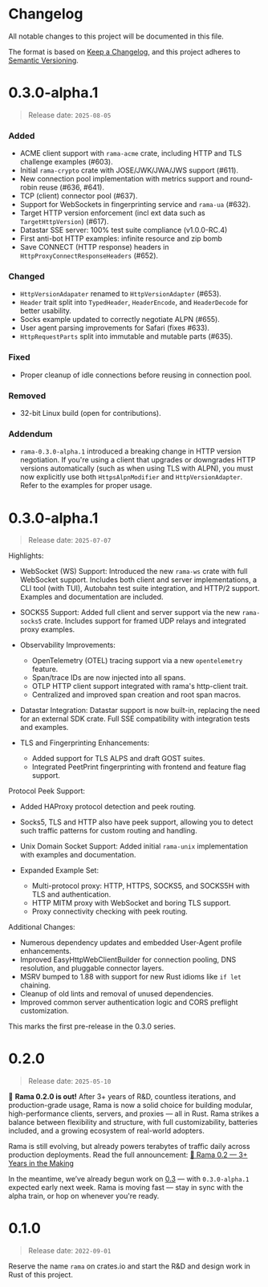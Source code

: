 # Changelog

All notable changes to this project will be documented in this file.

The format is based on [Keep a Changelog](https://keepachangelog.com/en/1.0.0/),
and this project adheres to [Semantic Versioning](https://semver.org/spec/v2.0.0.html).

# 0.3.0-alpha.1

> Release date: `2025-08-05`

### Added

- ACME client support with `rama-acme` crate, including HTTP and TLS challenge examples (#603).
- Initial `rama-crypto` crate with JOSE/JWK/JWA/JWS support (#611).
- New connection pool implementation with metrics support and round-robin reuse (#636, #641).
- TCP (client) connector pool (#637).
- Support for WebSockets in fingerprinting service and `rama-ua` (#632).
- Target HTTP version enforcement (incl ext data such as `TargetHttpVersion`) (#617).
- Datastar SSE server: 100% test suite compliance (v1.0.0-RC.4)
- First anti-bot HTTP examples: infinite resource and zip bomb
- Save CONNECT (HTTP response) headers in `HttpProxyConnectResponseHeaders` (#652).

### Changed

- `HttpVersionAdapater` renamed to `HttpVersionAdapter` (#653).
- `Header` trait split into `TypedHeader`, `HeaderEncode`, and `HeaderDecode` for better usability.
- Socks example updated to correctly negotiate ALPN (#655).
- User agent parsing improvements for Safari (fixes #633).
- `HttpRequestParts` split into immutable and mutable parts (#635).

### Fixed

- Proper cleanup of idle connections before reusing in connection pool.

### Removed

- 32-bit Linux build (open for contributions).

### Addendum

- `rama-0.3.0-alpha.1` introduced a breaking change in HTTP version negotiation. If you're using a client that upgrades or downgrades HTTP versions automatically (such as when using TLS with ALPN), you must now explicitly use both `HttpsAlpnModifier` and `HttpVersionAdapter`. Refer to the examples for proper usage.

# 0.3.0-alpha.1

> Release date: `2025-07-07`

Highlights:

- WebSocket (WS) Support:
  Introduced the new `rama-ws` crate with full WebSocket support.
  Includes both client and server implementations, a CLI tool (with TUI),
  Autobahn test suite integration, and HTTP/2 support.
  Examples and documentation are included.

- SOCKS5 Support:
  Added full client and server support via the new `rama-socks5` crate.
  Includes support for framed UDP relays and integrated proxy examples.

- Observability Improvements:
  - OpenTelemetry (OTEL) tracing support via a new `opentelemetry` feature.
  - Span/trace IDs are now injected into all spans.
  - OTLP HTTP client support integrated with rama's http-client trait.
  - Centralized and improved span creation and root span macros.

- Datastar Integration:
  Datastar support is now built-in, replacing the need for an external SDK crate.
  Full SSE compatibility with integration tests and examples.

- TLS and Fingerprinting Enhancements:
  - Added support for TLS ALPS and draft GOST suites.
  - Integrated PeetPrint fingerprinting with frontend and feature flag support.

Protocol Peek Support:
  - Added HAProxy protocol detection and peek routing.
  - Socks5, TLS and HTTP also have peek support,
    allowing you to detect such traffic patterns for custom routing and handling.

- Unix Domain Socket Support:
  Added initial `rama-unix` implementation with examples and documentation.

- Expanded Example Set:
  - Multi-protocol proxy: HTTP, HTTPS, SOCKS5, and SOCKS5H with TLS and authentication.
  - HTTP MITM proxy with WebSocket and boring TLS support.
  - Proxy connectivity checking with peek routing.

Additional Changes:

- Numerous dependency updates and embedded User-Agent profile enhancements.
- Improved EasyHttpWebClientBuilder for connection pooling, DNS resolution,
  and pluggable connector layers.
- MSRV bumped to 1.88 with support for new Rust idioms like `if let` chaining.
- Cleanup of old lints and removal of unused dependencies.
- Improved common server authentication logic and CORS preflight customization.

This marks the first pre-release in the 0.3.0 series.

# 0.2.0

> Release date: `2025-05-10`

🎉 **Rama 0.2.0 is out!** After 3+ years of R\&D, countless iterations, and production-grade usage, Rama is now a solid choice for building modular, high-performance clients, servers, and proxies — all in Rust. Rama strikes a balance between flexibility and structure, with full customizability, batteries included, and a growing ecosystem of real-world adopters.

Rama is still evolving, but already powers terabytes of traffic daily across production deployments. Read the full announcement: [🎉 Rama 0.2 — 3+ Years in the Making](https://github.com/plabayo/rama/discussions/544)

In the meantime, we’ve already begun work on [0.3](https://github.com/plabayo/rama/milestone/2) — with `0.3.0-alpha.1` expected early next week. Rama is moving fast — stay in sync with the alpha train, or hop on whenever you're ready.

# 0.1.0

> Release date: `2022-09-01`

Reserve the name `rama` on crates.io and
start the R&D and design work in Rust of this project.
